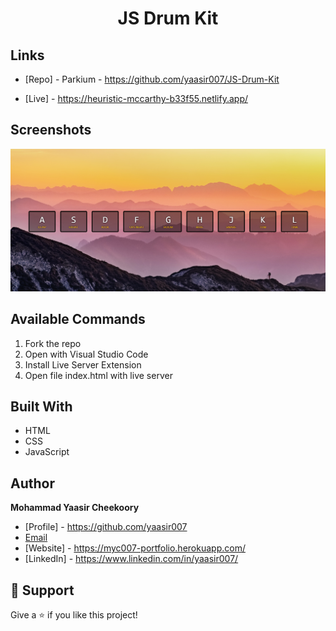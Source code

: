 <h1 align="center">JS Drum Kit</h1>

## Links

- [Repo] - Parkium - https://github.com/yaasir007/JS-Drum-Kit

- [Live] - https://heuristic-mccarthy-b33f55.netlify.app/

## Screenshots

![Home Page](/screenshot/homepage.png "Home Page")

## Available Commands
1. Fork the repo<br>
2. Open with Visual Studio Code<br>
3. Install Live Server Extension<br>
4. Open file index.html with live server<br>
	
## Built With
- HTML
- CSS
- JavaScript

## Author
**Mohammad Yaasir Cheekoory**

- [Profile] - https://github.com/yaasir007
- [Email](mailto:yaasir1997@gmail.com?subject=Hi "Hi!")
- [Website] - https://myc007-portfolio.herokuapp.com/
- [LinkedIn] - https://www.linkedin.com/in/yaasir007/


## 🤝 Support
Give a ⭐️ if you like this project!
